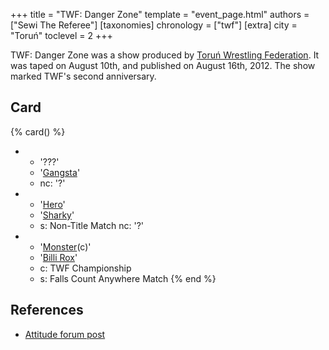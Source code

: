 +++
title = "TWF: Danger Zone"
template = "event_page.html"
authors = ["Sewi The Referee"]
[taxonomies]
chronology = ["twf"]
[extra]
city = "Toruń"
toclevel = 2
+++

TWF: Danger Zone was a show produced by [Toruń Wrestling Federation](@/o/twf.md). It was taped on August 10th, and published on August 16th, 2012. The show marked TWF's second anniversary.

## Card

{% card() %}
- - '???'
  - '[Gangsta](@/w/jay-revolt.md)'
  - nc: '?'
- - '[Hero](@/w/pj-blake.md)'
  - '[Sharky](@/w/sharky.md)'
  - s: Non-Title Match
    nc: '?'
- - '[Monster](@/w/chris-hunter.md)(c)'
  - '[Billi Rox](@/w/corin-mear.md)'
  - c: TWF Championship
  - s: Falls Count Anywhere Match
{% end %}

## References

* [Attitude forum post](https://forum.wrestling.pl/topic/33649-twf-danger-zone-100813-2-lata-twf)
